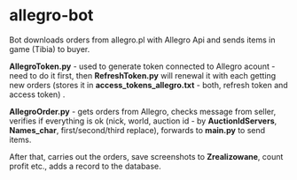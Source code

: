 # allegro-bot

Bot downloads orders from allegro.pl with Allegro Api and sends items in game (Tibia) to buyer.

<b>AllegroToken.py</b> - used to generate token connected to Allegro acount - need to do it first, then <b>RefreshToken.py</b> will renewal it with each getting new orders (stores it in <b>access_tokens_allegro.txt</b> - both, refresh token and access token) .

<b>AllegroOrder.py</b> - gets orders from Allegro, checks message from seller, verifies if everything is ok (nick, world, auction id - by <b>AuctionIdServers</b>, <b>Names_char</b>, first/second/third replace), forwards to <b>main.py</b> to send items.

After that, carries out the orders, save screenshots to <b>Zrealizowane</b>, count profit etc., adds a record to the database.
